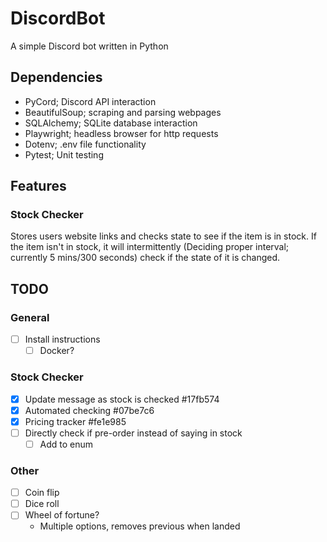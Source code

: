 # DiscordBot

A simple Discord bot written in Python

## Dependencies

- PyCord; Discord API interaction
- BeautifulSoup; scraping and parsing webpages
- SQLAlchemy; SQLite database interaction
- Playwright; headless browser for http requests
- Dotenv; .env file functionality
- Pytest; Unit testing

## Features

### Stock Checker

Stores users website links and checks state to see if the item is in stock. If
the item isn't in stock, it will intermittently (Deciding proper interval;
currently 5 mins/300 seconds) check if the state of it is changed.

## TODO

### General

- [ ] Install instructions
  - [ ] Docker?

### Stock Checker

- [x] Update message as stock is checked #17fb574
- [x] Automated checking #07be7c6
- [x] Pricing tracker #fe1e985
- [ ] Directly check if pre-order instead of saying in stock
  - [ ] Add to enum

### Other

- [ ] Coin flip
- [ ] Dice roll
- [ ] Wheel of fortune?
  - Multiple options, removes previous when landed
